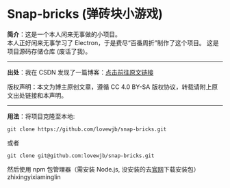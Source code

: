# Snap-bricks (弹砖块小游戏)

**简介**：这是一个本人闲来无事做的小项目。  
本人正好闲来无事学习了 Electron，于是费尽“百番周折”制作了这个项目。
这是项目源码存储仓库 (废话了我)。

---

**出处**：我在 CSDN 发现了一篇博客：[点击前往原文链接](https://blog.csdn.net/horizon12/article/details/108646596)

版权声明：本文为博主原创文章，遵循 CC 4.0 BY-SA 版权协议，转载请附上原文出处链接和本声明。

---

**用法**：将项目克隆至本地:

```
git clone https://github.com/lovewjb/snap-bricks.git
```

或者

```
git clone git@github.com:lovewjb/snap-bricks.git
```

然后使用 npm 包管理器（需安装 Node.js, 没安装的去[官网](https://nodejs.org)下载安装包）zhixingyixiaminglin
